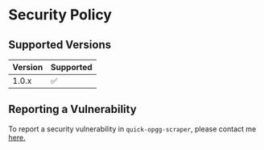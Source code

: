 # Security Policy

## Supported Versions

| Version | Supported          |
| ------- | ------------------ |
| 1.0.x   | :white_check_mark: |

## Reporting a Vulnerability

To report a security vulnerability in `quick-opgg-scraper`, please contact me [here.](https://rico.sh/contact/)
